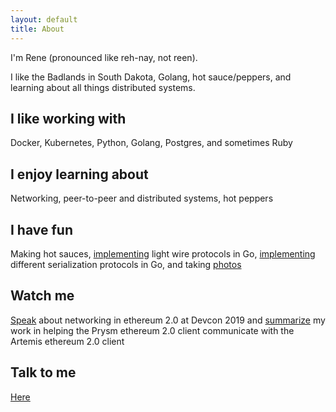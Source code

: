 ```yaml
---
layout: default
title: About
---
```


I'm Rene (pronounced like reh-nay, not reen).

I like the Badlands in South Dakota, Golang, hot sauce/peppers, and learning about all things distributed systems.

## I like working with
Docker, Kubernetes, Python, Golang, Postgres, and sometimes Ruby

## I enjoy learning about
Networking, peer-to-peer and distributed systems, hot peppers

## I have fun
Making hot sauces, [implementing](https://github.com/renaynay/go-hobbits) light wire protocols in Go, [implementing](https://github.com/renaynay/go-canonical-serialization) different serialization protocols in Go, and taking [photos](https://www.instagram.com/renenayman/)

## Watch me
[Speak](https://www.youtube.com/watch?v=ebh3Y1vHQBo) about networking in ethereum 2.0 at Devcon 2019 and [summarize](https://www.youtube.com/watch?v=oJfq5SHlX_A&t=1s) my work in helping the Prysm ethereum 2.0 client communicate with the Artemis ethereum 2.0 client

## Talk to me
[Here](mailto:renelubov.dev@gmail.com)
